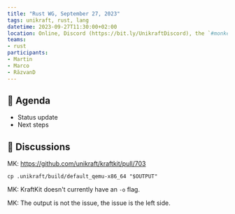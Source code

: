 ```yaml
---
title: "Rust WG, September 27, 2023"
tags: unikraft, rust, lang
datetime: 2023-09-27T11:30:00+02:00
location: Online, Discord (https://bit.ly/UnikraftDiscord), the `#monkey-business` voice channel
teams:
- rust
participants:
- Martin
- Marco
- RăzvanD
---
```


## :dart: Agenda

- Status update
- Next steps

## :closed_book: Discussions

MK: https://github.com/unikraft/kraftkit/pull/703

```
cp .unikraft/build/default_qemu-x86_64 "$OUTPUT"
```

MK: KraftKit doesn't currently have an `-o` flag.

MK: The output is not the issue, the issue is the left side.
